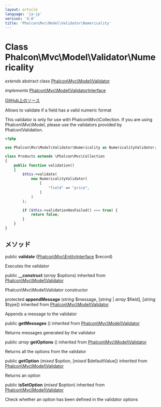 ```yaml
---
layout: article
language: 'ja-jp'
version: '4.0'
title: 'Phalcon\Mvc\Model\Validator\Numericality'
---
```


# Class **Phalcon\Mvc\Model\Validator\Numericality**

*extends* abstract class [Phalcon\Mvc\Model\Validator](api/Phalcon_Mvc_Model_Validator)

*implements* [Phalcon\Mvc\Model\ValidatorInterface](api/Phalcon_Mvc_Model_ValidatorInterface)

<a href="https://github.com/phalcon/cphalcon/tree/v4.0.0/phalcon/mvc/model/validator/numericality.zep" class="btn btn-default btn-sm">GitHub上のソース</a>

Allows to validate if a field has a valid numeric format

This validator is only for use with Phalcon\Mvc\Collection. If you are using Phalcon\Mvc\Model, please use the validators provided by Phalcon\Validation.

```php
<?php

use Phalcon\Mvc\Model\Validator\Numericality as NumericalityValidator;

class Products extends \Phalcon\Mvc\Collection
{
    public function validation()
    {
        $this->validate(
            new NumericalityValidator(
                [
                    "field" => "price",
                ]
            )
        );

        if ($this->validationHasFailed() === true) {
            return false;
        }
    }
}

```

## メソッド

public **validate** ([Phalcon\Mvc\EntityInterface](api/Phalcon_Mvc_EntityInterface) $record)

Executes the validator

public **__construct** (*array* $options) inherited from [Phalcon\Mvc\Model\Validator](api/Phalcon_Mvc_Model_Validator)

Phalcon\Mvc\Model\Validator constructor

protected **appendMessage** (*string* $message, [*string* | *array* $field], [*string* $type]) inherited from [Phalcon\Mvc\Model\Validator](api/Phalcon_Mvc_Model_Validator)

Appends a message to the validator

public **getMessages** () inherited from [Phalcon\Mvc\Model\Validator](api/Phalcon_Mvc_Model_Validator)

Returns messages generated by the validator

public *array* **getOptions** () inherited from [Phalcon\Mvc\Model\Validator](api/Phalcon_Mvc_Model_Validator)

Returns all the options from the validator

public **getOption** (*mixed* $option, [*mixed* $defaultValue]) inherited from [Phalcon\Mvc\Model\Validator](api/Phalcon_Mvc_Model_Validator)

Returns an option

public **isSetOption** (*mixed* $option) inherited from [Phalcon\Mvc\Model\Validator](api/Phalcon_Mvc_Model_Validator)

Check whether an option has been defined in the validator options